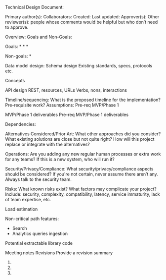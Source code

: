 Technical Design Document:

Primary author(s):
Collaborators:
Created:
Last updated:
Approver(s):
Other reviewer(s): people whose comments would be helpful but who don’t need to approve. 

Overview: 
Goals and Non-Goals: 

Goals:
*
*
*

Non-goals:
*

Data model design:
Schema design
Existing standards, specs, protocols etc.

Concepts

API design
REST, resources, URLs
Verbs, nons, interactions


Timeline/sequencing:
What is the proposed timeline for the implementation?
Pre-requisite work?
Assumptions:
Pre-req MVP/Phase 1

MVP/Phase 1 deliverables
Pre-req MVP/Phase 1 deliverables

Dependencies:

Alternatives Considered/Prior Art:
What other approaches did you consider? What existing solutions are close but not quite right? How will this project replace or integrate with the alternatives?


Operations: 
Are you adding any new regular human processes or extra work for any teams? If this is a new system, who will run it? 

Security/Privacy/Compliance:
What security/privacy/compliance aspects should be considered?
If you're not certain, never assume there aren’t any. Always talk to the security team.

Risks:
What known risks exist? What factors may complicate your project?
Include: security, complexity, compatibility, latency, service immaturity, lack of team expertise, etc.

Load estimation


Non-critical path features:
- Search
- Analytics queries ingestion

Potential extractable library code


Meeting notes
Revisions
Provide a revision summary

1.
1.
1.
